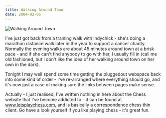 ```yaml
---
title: Walking Around Town
date: 2004-02-05
---
```


![Walking Around Town](https://source.unsplash.com/hopX_jpVtRM/1600x900)

I've just got back from a training walk with indychick - she's doing a marathon distance walk later in the year to support a cancer charity. Normally the evening walks are about 45 minutes around town at a brisk pace - and if she can't find anybody to go with her, I usually fill in (call me old fashioned, but I don't like the idea of her walking around town on her own in the dark).

Tonight I may well spend some time getting the pluggedout webspace back into some kind of order - I've re-arranged where everything should go, and it's now just a case of making sure the links between pages make sense.

Actually - I just realised; I've written nothing in here about the Chess website that I've become addicted to - it can be found at www.letsplaychess.com, and is basically a correspondence chess thin client. Go have a look yourself if you like playing chess - it's great fun.